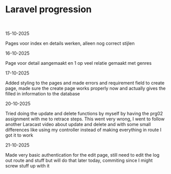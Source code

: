 <h1>Laravel progression</h1>
<br>
<p>15-10-2025</p>
<p>Pages voor index en details werken, alleen nog correct stijlen</p>

<p>16-10-2025</p>
<p>Page voor detail aangemaakt en 1 op veel relatie gemaakt met genres</p>

<p>17-10-2025</p>
<p>Added styling to the pages and made errors and requirement field to create page, 
made sure the create page works properly now and actually gives the filled in information to the database</p>

<p>20-10-2025</p>
<p> Tried doing the update and delete functions by myself by having the prg02 assignment with me to retrace steps.
This went very wrong, I went to follow another Laracast video about update and delete and with some small differences like
using my controller instead of making everything in route I got it to work</p>

<p>21-10-2025</p>
<p>Made very basic authentication for the edit page, still need to edit the log out route and stuff
but will do that later today, commiting since I might screw stuff up with it</p>
